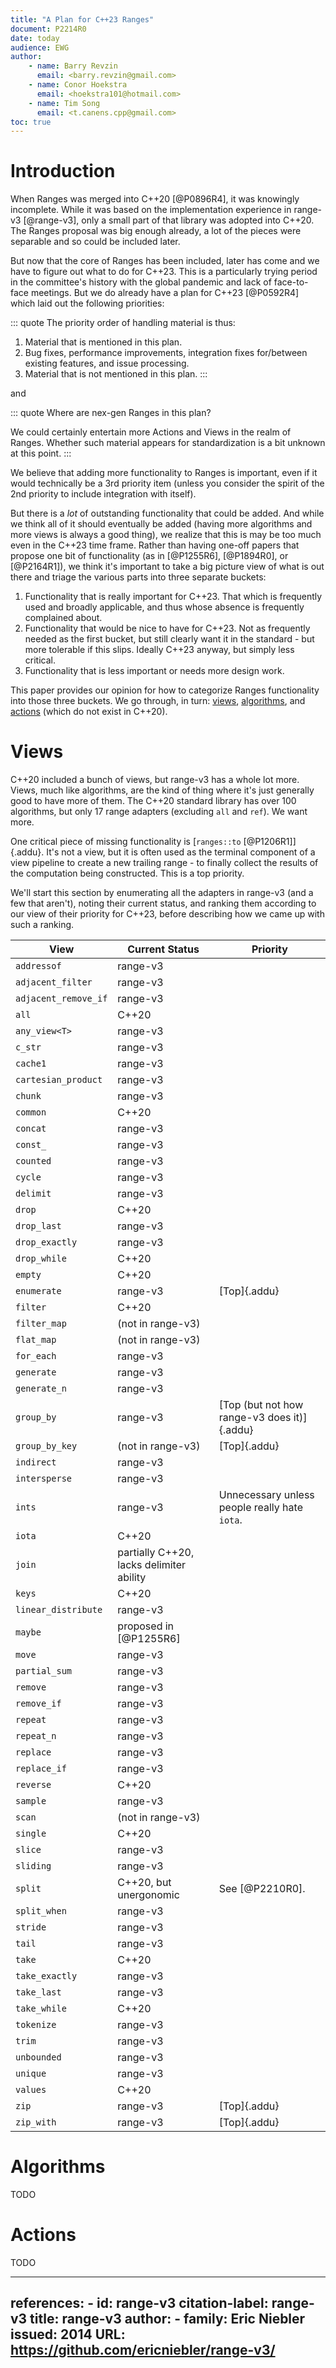 ```yaml
---
title: "A Plan for C++23 Ranges"
document: P2214R0
date: today
audience: EWG
author:
    - name: Barry Revzin
      email: <barry.revzin@gmail.com>
    - name: Conor Hoekstra
      email: <hoekstra101@hotmail.com>
    - name: Tim Song
      email: <t.canens.cpp@gmail.com>
toc: true
---
```


# Introduction

When Ranges was merged into C++20 [@P0896R4], it was knowingly incomplete. While it was based on the implementation experience in range-v3 [@range-v3], only a small part of that library was adopted into C++20. The Ranges proposal was big enough already, a lot of the pieces were separable and so could be included later. 

But now that the core of Ranges has been included, later has come and we have to figure out what to do for C++23. This is a particularly trying period in the committee's history with the global pandemic and lack of face-to-face meetings. But we do already have a plan for C++23 [@P0592R4] which laid out the following priorities:

::: quote
The priority order of handling material is thus:

1. Material that is mentioned in this plan.
2. Bug fixes, performance improvements, integration fixes for/between existing features, and issue processing.
3. Material that is not mentioned in this plan.
:::

and

::: quote
Where are nex-gen Ranges in this plan?

We could certainly entertain more Actions and Views in the realm of Ranges. Whether such material appears for standardization is a bit unknown at this point.
::: 

We believe that adding more functionality to Ranges is important, even if it would technically be a 3rd priority item (unless you consider the spirit of the 2nd priority to include integration with itself).

But there is a _lot_ of outstanding functionality that could be added. And while we think all of it should eventually be added (having more algorithms and more views is always a good thing), we realize that this is may be too much even in the C++23 time frame. Rather than having one-off papers that propose one bit of functionality (as in [@P1255R6], [@P1894R0], or [@P2164R1]), we think it's important to take a big picture view of what is out there and triage the various parts into three separate buckets:

1. Functionality that is really important for C++23. That which is frequently used and broadly applicable, and thus whose absence is frequently complained about.
2. Functionality that would be nice to have for C++23. Not as frequently needed as the first bucket, but still clearly want it in the standard - but more tolerable if this slips. Ideally C++23 anyway, but simply less critical.
3. Functionality that is less important or needs more design work.

This paper provides our opinion for how to categorize Ranges functionality into those three buckets. We go through, in turn: [views](#views), [algorithms](#algorithms), and [actions](#actions) (which do not exist in C++20).

# Views

C++20 included a bunch of views, but range-v3 has a whole lot more. Views, much like algorithms, are the kind of thing where it's just generally good to have more of them. The C++20 standard library has over 100 algorithms, but only 17 range adapters (excluding `all` and `ref`). We want more.

One critical piece of missing functionality is [`ranges::to` [@P1206R1]]{.addu}. It's not a view, but it is often used as the terminal component of a view pipeline to create a new trailing range - to finally collect the results of the computation being constructed. This is a top priority.

We'll start this section by enumerating all the adapters in range-v3 (and a few that aren't), noting their current status, and ranking them according to our view of their priority for C++23, before describing how we came up with such a ranking.

| View | Current Status | Priority |
|---------------|----------------|----------|
| `addressof` | range-v3 | |
| `adjacent_filter` | range-v3 | |
| `adjacent_remove_if` | range-v3 | |
| `all` | C++20 | |
| `any_view<T>` | range-v3 | |
| `c_str` | range-v3 | |
| `cache1` | range-v3 | |
| `cartesian_product` | range-v3 | |
| `chunk` | range-v3 | |
| `common` | C++20 | |
| `concat` | range-v3 | |
| `const_` | range-v3 | |
| `counted` | range-v3 | |
| `cycle` | range-v3 | |
| `delimit` | range-v3 | |
| `drop` | C++20 | |
| `drop_last` | range-v3 | |
| `drop_exactly` | range-v3 | |
| `drop_while` | C++20 | |
| `empty` | C++20 | |
| `enumerate` | range-v3 | [Top]{.addu} |
| `filter` | C++20 | |
| `filter_map` | (not in range-v3) | |
| `flat_map` | (not in range-v3) | |
| `for_each` | range-v3 | |
| `generate` | range-v3 | |
| `generate_n` | range-v3 | |
| `group_by` | range-v3 | [Top (but not how range-v3 does it)]{.addu} |
| `group_by_key` | (not in range-v3) | [Top]{.addu} |
| `indirect` | range-v3 | |
| `intersperse` | range-v3 | |
| `ints` | range-v3 | Unnecessary unless people really hate `iota`. |
| `iota` | C++20 | |
| `join` | partially C++20, lacks delimiter ability | |
| `keys` | C++20 | |
| `linear_distribute` | range-v3 | |
| `maybe` | proposed in [@P1255R6] | |
| `move` | range-v3 | |
| `partial_sum` | range-v3 | |
| `remove` | range-v3 | |
| `remove_if` | range-v3 | |
| `repeat` | range-v3 | |
| `repeat_n` | range-v3 | |
| `replace` | range-v3 | |
| `replace_if` | range-v3 | |
| `reverse` | C++20 | |
| `sample` | range-v3 | |
| `scan` | (not in range-v3) | |
| `single` | C++20 | |
| `slice` | range-v3 | |
| `sliding` | range-v3 | |
| `split` | C++20, but unergonomic | See [@P2210R0]. |
| `split_when` | range-v3 | |
| `stride` | range-v3 | |
| `tail` | range-v3 | |
| `take` | C++20 | |
| `take_exactly` | range-v3 | |
| `take_last` | range-v3 | |
| `take_while` | C++20 | |
| `tokenize` | range-v3 | |
| `trim` | range-v3 | |
| `unbounded` | range-v3 | |
| `unique` | range-v3 | |
| `values` | C++20 | |
| `zip` | range-v3 | [Top]{.addu} |
| `zip_with` | range-v3 | [Top]{.addu} |

# Algorithms

TODO

# Actions

TODO

---
references:
    - id: range-v3
      citation-label: range-v3
      title: range-v3
      author:
        - family: Eric Niebler
      issued: 2014
      URL: https://github.com/ericniebler/range-v3/
---